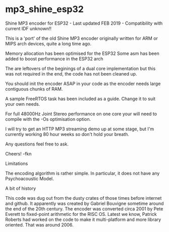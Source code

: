 # mp3_shine_esp32
Shine MP3 encoder for ESP32 - Last updated FEB 2019 - Compatibility with current IDF unknown!!

This is a 'port' of the old Shine MP3 encoder originally written for ARM or MIPS arch devices, quite a long time ago.

Memory allocation has been optimised for the ESP32
Some asm has been added to boost performance in the ESP32 arch

The are leftovers of the beginings of a dual core implementation but this was not required in the end, the code has not been cleaned up.

You should init the encoder ASAP in your code as the encoder needs large contiguous chunks of RAM.

A sample FreeRTOS task has been included as a guide. Change it to suit your own needs.

For full 48000Hz Joint Stereo performance on one core your will need to compile with the -Os optimisation option.

I will try to get an HTTP MP3 streaming demo up at some stage, but I'm currently working 80 hour weeks so don't hold your breath.

Any questions feel free to ask.

Cheers!
-fkn

Limitations

The encoding algorithm is rather simple. In particular, it does not have any Psychoacoustic Model.

A bit of history

This code was dug out from the dusty crates of those times before internet and github. It apparently was created by Gabriel Bouvigne sometime around the end of the 20th century. The encoder was converted circa 2001 by Pete Everett to fixed-point arithmetic for the RISC OS. Latest we know, Patrick Roberts had worked on the code to make it multi-platform and more library oriented. That was around 2006.
